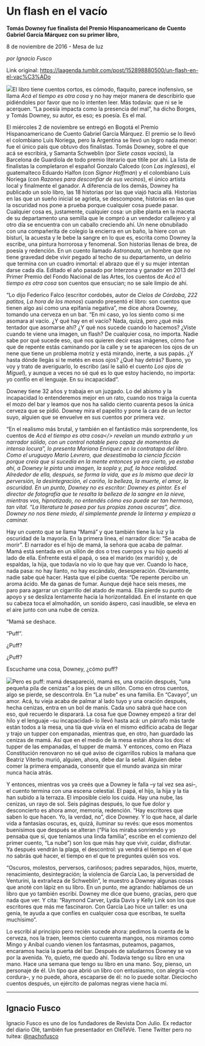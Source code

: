 # Un flash en el vacío

**Tomás Downey fue finalista del Premio Hispanoamericano de Cuento Gabriel García Márquez con su primer libro,**

8 de noviembre de 2016 - Mesa de luz

_por Ignacio Fusco_

Link original: https://laagenda.tumblr.com/post/152898880500/un-flash-en-el-vac%C3%ADo

![](https://64.media.tumblr.com/7a373c81e2582ffe02a4bb3e6655324a/tumblr_inline_pk08ogLgyU1t6q87u_540.jpg)El libro tiene cuentos cortos, es cómodo, flaquito, parece inofensivo, se llama *Acá el tiempo es otra cosa* y no hay mejor manera de describirlo que pidiéndoles por favor que no lo intenten leer. Más todavía: que ni se le acerquen. “La poesía impacta como la presencia del mal”, ha dicho Borges, y Tomás Downey, su autor, es eso; es poesía. Es el mal.

El miércoles 2 de noviembre se entregó en Bogotá el Premio Hispanoamericano de Cuento Gabriel García Márquez. El premio se lo llevó el colombiano Luis Noriega, pero la Argentina se llevó un logro nada menor: fue el único país que obtuvo dos finalistas. Tomás Downey, sobre el que acá se escribirá, y Samanta Schweblin (por *Siete casas vacías*), la Barcelona de Guardiola de todo premio literario que titile por ahí. La lista de finalistas la completaron el español Gonzalo Calcedo (con *Las inglesas*), el guatemalteco Eduardo Halfon (con *Signor Hoffman*) y el colombiano Luis Noriega (con *Razones para desconfiar de sus vecinos*), el único artista local y finalmente el ganador. A diferencia de los demás, Downey ha publicado un solo libro, las 18 historias por las que viajó hacia allá. Historias en las que un sueño inicial se agrieta, se descompone, historias en las que la oscuridad nos pone a prueba porque cualquier cosa puede pasar. Cualquier cosa es, justamente, cualquier cosa: un pibe planta en la maceta de su departamento una semilla que le compró a un vendedor callejero y al otro día se encuentra con un caballo creciendo ahí. Un nene obnubilado con una compañerita de colegio la encierra en un baño, la hiere con un bisturí, la acuesta y le bebe la sangre en lo que es, escrita como Downey la escribe, una pintura horrorosa y fenomenal. Son historias llenas de brea, de poesía y redención. En un cuento llamado *Astronauta*, un hombre que no tiene gravedad debe vivir pegado al techo de su departamento, un delirio que termina con un cuadro inmortal: el abrazo que él y su mujer intentan darse cada día. Editado el año pasado por Interzona y ganador en 2013 del Primer Premio del Fondo Nacional de las Artes, los cuentos de *Acá el tiempo es otra cosa* son cuentos que ensucian; no se sale limpio de ahí.
 

“Lo dijo Federico Falco (escritor cordobés, autor de *Cielos de Córdoba, 222 patitos, La hora de los monos*) cuando presentó el libro: son cuentos que tienen algo así como una epifanía negativa”, me dice ahora Downey, tomando una cerveza en un bar. “En mi caso, yo los siento como si me asomara al vacío. ¿Y qué hay en el vacío? Nada, quizá, pero ¿qué más tentador que asomarse ahí? ¿Y qué nos sucede cuando lo hacemos? ¿Viste cuando te viene una imagen, un flash? De cualquier cosa, no importa. Nadie sabe por qué sucede eso, qué nos quieren decir esas imágenes, cómo fue que de repente estás caminando por la calle y se te aparecen los ojos de un nene que tiene un problema motriz y está mirando, inerte, a sus papás. ¿Y hasta dónde llegás si te metés en esos ojos? ¿Qué hay detrás? Bueno, yo voy y trato de averiguarlo, lo escribo (así le salió el cuento *Los ojos de Miguel*), y aunque a veces no sé qué es lo que estoy haciendo, no importa: yo confío en el lenguaje. En su incapacidad”. 


Downey tiene 32 años y trabaja en un juzgado. Lo del abismo y la incapacidad lo entenderemos mejor en un rato, cuando nos traiga la cuenta el mozo del bar y leamos que nos ha salido ciento cuarenta pesos la única cerveza que se pidió. Downey mira el papelito y pone la cara de un lector suyo, alguien que se envuelve en sus cuentos por primera vez.


“En el realismo más brutal, y también en el fantástico más sorprendente, los cuentos de *Acá el tiempo es otra cosa</> revelan un mundo extraño y un narrador sólido, con un control notable pero capaz de momentos de intensa locura”, lo presenta Mariana Enriquez en la contratapa del libro. Como el uruguayo Mario Levrero, que desestimaba la ciencia ficción porque creía que si sucedía en la mente entonces ya era cierto, ya estaba ahí, a Downey le pinta una imagen, la sopla y, puf, la hace realidad. Alrededor de ella, después, se forma la vida, que es lo mismo que decir la perversión, la desintegración, el cariño, la belleza, la muerte, el amor, la oscuridad. En un punto, Downey no es escritor: Downey es pintor. Es el director de fotografía que te resalta la belleza de la sangre en la nieve, mientras vos, hipnotizado, no entendés cómo eso puede ser tan hermoso, tan vital. “La literatura te pasea por tus propias zonas oscuras”, dice. Downey no nos tiene miedo, él simplemente prende la linterna y empieza a caminar.*

Hay un cuento que se llama “Mamá” y que también tiene la luz y la oscuridad de la mayoría. En la primera línea, el narrador dice: “Se acaba de morir”. El narrador es el hijo de mamá, la señora que acaba de palmar. Mamá está sentada en un sillón de dos o tres cuerpos y su hijo quedó al lado de ella. Enfrente está el papá, o sea el marido (ex marido) y, de espaldas, la hija, que todavía no vio lo que hay que ver. Cuando lo hace, nada pasa: no hay llanto, no hay escándalo, desesperación. Obviamente, nadie sabe qué hacer. Hasta que el pibe cuenta: “De repente percibo un aroma ácido. Me da ganas de fumar. Aunque dejé hace seis meses, me paro para agarrar un cigarrillo del atado de mamá. Ella pierde su punto de apoyo y se desliza lentamente hacia la horizontalidad. En el instante en que su cabeza toca el almohadón, un sonido áspero, casi inaudible, se eleva en el aire junto con una nube de ceniza.


“Mamá se deshace.  


“Puff”.
  

¿Puff? 
  

¿Puff? 
  

Escuchame una cosa, Downey, ¿cómo puff? 


![](https://64.media.tumblr.com/7a373c81e2582ffe02a4bb3e6655324a/tumblr_inline_pk08ogLgyU1t6q87u_250.jpg)Pero es puff: mamá desapareció, mamá es, una oración después, “una pequeña pila de cenizas” a los pies de un sillón. Como en otros cuentos, algo se pierde, se descontrola. En “La nube” es una familia. En “Cavayo”, un amor. Acá, tu vieja acaba de palmar al lado tuyo y una oración después, hecha cenizas, entra en un bol de manís. Cada uno sabrá qué hace con eso, qué recuerdo le disparará. La cosa fue que Downey empezó a tirar del hilo y el lenguaje –su incapacidad– lo llevó hasta acá: un párrafo más tarde están todos a la mesa, una tía que vivía en el mismo edificio acaba de llegar y trajo un tupper con empanadas, mientras que, en otro, han guardado las cenizas de mamá. Así que en el medio de la mesa están ahora los dos: el tupper de las empanadas, el tupper de mamá. Y entonces, como en Plaza Constitución renovaron no sé qué aviso de cigarrillos rubios la mañana que Beatriz Viterbo murió, alguien, ahora, debe dar la señal. Alguien debe comer la primera empanada, consentir que el mundo avanza sin mirar nunca hacia atrás.


Y entonces, mientras vos ya creés que a Downey le falla –y tal vez sea así–, el cuento termina con una escena celestial. El papá, el hijo, la hija y la tía han subido a la terraza. El imposible cielo los cuida. Hay una nube, las cenizas, un rayo de sol. Seis páginas después, lo que fue dolor y desconcierto es ahora amor, memoria, redención. “Hay escritores que saben lo que hacen. Yo, la verdad, no”, dice Downey. Y lo que hace, al darle vida a fantasías oscuras, es, quizá, iluminar su revés: que esos momentos buenísimos que después se alteran (“Pía los miraba sonriendo y yo pensaba que sí, que teníamos una linda familia”, escribe en el comienzo del primer cuento, “La nube”) son los que más hay que vivir, cuidar, disfrutar. Ya después vendrán la plaga, el descontrol: ya vendrá el tiempo en el que no sabrás qué hacer, el tiempo en el que te preguntes quién sos vos. 


“Oscuros, molestos, perversos, cariñosos; padres separados, hijos, muerte, renacimiento, desintegración; la violencia de García Lao, la perversidad de Venturini, la extrañeza de Schweblin”, le muestro a Downey algunas cosas que anoté con lápiz en su libro. En un punto, me agrando: hablamos de un libro que yo también escribí. Downey me dice que bueno, gracias, pero que nada que ver. Y cita: “Raymond Carver, Lydia Davis y Kelly Link son los que escritores que más me fascinaron. Con García Lao hice un taller: es una genia, te ayuda a que confíes en cualquier cosa que escribas, te suelta muchísimo”.


Lo escribí al principio pero recién sucede ahora: pedimos la cuenta de la cerveza, nos la traen, leemos ciento cuarenta mangos, nos miramos como Mingo y Aníbal cuando vienen los fantasmas, puteamos, pagamos, encaramos hacia la puerta del bar. Después de saludarnos Downey se va por la avenida. Yo, quieto, me quedo ahí. Todavía tengo su libro en una mano. Hace una semana que tengo su libro en una mano. Soy, pienso, un personaje de él. Un tipo que abrió un libro con entusiasmo, con alegría –con cordura–, y no puede, ahora, escaparse de él: no lo puede soltar. Dieciocho cuentos después, un ejército de palomas negras viene hacia mí.


  




---

 Ignacio Fusco
--------------

Ignacio Fusco es uno de los fundadores de Revista Don Julio. Ex redactor del diario Olé, también fue presentador en OléTeVé. Tiene Twitter pero no tuitea: [@nachofusco](https://twitter.com/nachofusco) 

